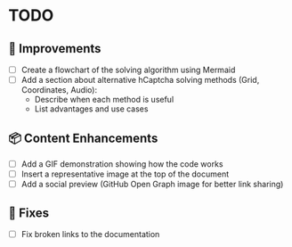 # TODO

## 🔄 Improvements

- [ ] Create a flowchart of the solving algorithm using Mermaid
- [ ] Add a section about alternative hCaptcha solving methods (Grid, Coordinates, Audio):
  - Describe when each method is useful
  - List advantages and use cases

## 📦 Content Enhancements

- [ ] Add a GIF demonstration showing how the code works
- [ ] Insert a representative image at the top of the document
- [ ] Add a social preview (GitHub Open Graph image for better link sharing)

## 🐛 Fixes

- [ ] Fix broken links to the documentation